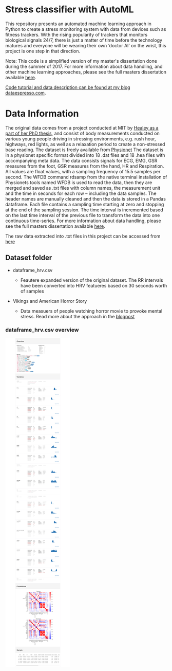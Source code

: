 # Stress classifier with AutoML

This repository presents an automated machine learning approach in Python to create a stress monitoring system with data from devices such as fitness trackers. With the rising popularity of trackers that monitors biological signals 24/7, there is just a matter of time before the technology matures and everyone will be wearing their own ‘doctor AI’ on the wrist, this project is one step in that direction.

Note: This code is a simplified version of my master's dissertation done during the summer of 2017. For more information about data handling, and other machine learning approaches, please see the full masters dissertation available [here](https://1drv.ms/b/s!ApqYcVCNnKvChu1nfGu5bMnh8jckkw).

[Code tutorial and data description can be found at my blog dataespresso.com](http://dataespresso.com/).

# Data Information

The original data comes from a project conducted at MIT by [Healey as a part of her PhD thesis](https://dspace.mit.edu/handle/1721.1/9067), and consist of body measurements conducted on various young people driving in stressing environments, e.g. rush hour, highways, red lights, as well as a relaxation period to create a non-stressed base reading. The dataset is freely available from [Physionet](https://www.physionet.org/tutorials/hrv/) 
The dataset is in a physionet specific format divided into 18 .dat files and 18 .hea files with accompanying meta data. The data consists signals for ECG, EMG, GSR measures from the foot, GSR measures from the hand, HR and Respiration. All values are float values, with a sampling frequency of 15.5 samples per second. The WFDB command rdsamp from the native terminal installation of Physionets tools named WFDB is used to read the data, then they are merged and saved as .txt files with column names, the measurement unit and the time in seconds for each row – including the data samples. The header names are manually cleaned and then the data is stored in a Pandas dataframe. Each file contains a sampling time starting at zero and stopping at the end of the sampling session. The time interval is incremented based on the last time interval of the previous file to transform the data into one continuous time-series. 
For more information about data handling, please see the full masters dissertation available [here](https://1drv.ms/b/s!ApqYcVCNnKvChu1nfGu5bMnh8jckkw).

The raw data extracted into .txt files in this project can be accessed from [here](https://1drv.ms/f/s!ApqYcVCNnKvChu1oGea_4JOPRfdOlA)


## Dataset folder
- dataframe_hrv.csv
  - Feautere expanded version of the original dataset. The RR intervals have been converted into HRV featueres based on 30 seconds worth of samples

- Vikings and American Horror Story
  - Data measuers of people watching horror movie to provoke mental stress. Read more about the approach in the [blogpost](http://dataespresso.com/en/2019/01/30/Stress-detection-with-wearable-devices-and-Machine-Learning/)


### dataframe_hrv.csv overview
![dataset](images/dataoverview.png)






